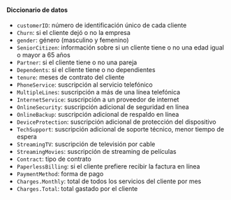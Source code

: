#### Diccionario de datos

- `customerID`: número de identificación único de cada cliente
- `Churn`: si el cliente dejó o no la empresa
- `gender`: género (masculino y femenino)
- `SeniorCitizen`: información sobre si un cliente tiene o no una edad igual o mayor a 65 años
- `Partner`: si el cliente tiene o no una pareja
- `Dependents`: si el cliente tiene o no dependientes
- `tenure`: meses de contrato del cliente
- `PhoneService`: suscripción al servicio telefónico
- `MultipleLines`: suscripción a más de una línea telefónica
- `InternetService`: suscripción a un proveedor de internet
- `OnlineSecurity`: suscripción adicional de seguridad en línea
- `OnlineBackup`: suscripción adicional de respaldo en línea
- `DeviceProtection`: suscripción adicional de protección del dispositivo
- `TechSupport`: suscripción adicional de soporte técnico, menor tiempo de espera
- `StreamingTV`: suscripción de televisión por cable
- `StreamingMovies`: suscripción de streaming de películas
- `Contract`: tipo de contrato
- `PaperlessBilling`: si el cliente prefiere recibir la factura en línea
- `PaymentMethod`: forma de pago
- `Charges.Monthly`: total de todos los servicios del cliente por mes
- `Charges.Total`: total gastado por el cliente